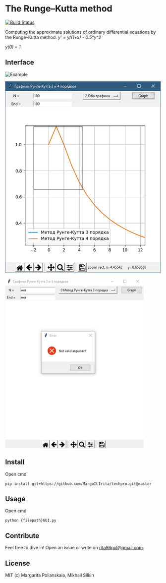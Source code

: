 # The Runge–Kutta method
[![Build Status](https://travis-ci.org/MargoILIrita/techpro.svg?branch=master)](https://travis-ci.org/MargoILIrita/techpro)

Computing the approximate solutions of ordinary differential equations by the Runge–Kutta method.
_y' = y/(1+x) - 0.5*y^2_

_y(0) = 1_

## Interface
![Example](https://raw.githubusercontent.com/MargoILIrita/techpro/master/images/Runge%E2%80%93Kutta%20methods.png)

![Scaling](https://raw.githubusercontent.com/MargoILIrita/techpro/master/images/approximation%20graph.png)

![Error](https://github.com/MargoILIrita/techpro/blob/master/images/Error.png)


## Install

Open cmd

```
pip install git+https://github.com/MargoILIrita/techpro.git@master
```

## Usage

Open cmd

```
python {filepath}GUI.py
```

## Contribute

Feel free to dive in! Open an issue or write on rita96pol@gmail.com.

## License

MIT (c) Margarita Polianskaia, Mikhail Silkin

